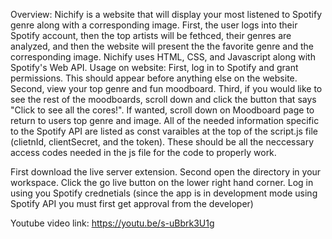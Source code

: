 Overview: Nichify is a website that will display your most listened to Spotify genre along with a corresponding image. First, the user logs into their Spotify account, then the top artists will be fethced, their genres are analyzed, and then the website will present the the favorite genre and the corresponding image. Nichify uses HTML, CSS, and Javascript along with Spotify's Web API. 
Usage on website: First, log in to Spotify and grant permissions. This should appear before anything else on the website. Second, view your top genre and fun moodboard. Third, if you would like to see the rest of the moodboards, scroll down and click the button that says "Click to see all the cores!". If wanted, scroll down on Moodboard page to return to users top genre and image. 
All of the needed information specific to the Spotify API are listed as const varaibles at the top of the script.js file (clietnId, clientSecret, and the token). These should be all the neccessary access codes needed in the js file for the code to properly work. 

First download the live server extension.
Second open the directory in your workspace.
Click the go live button on the lower right hand corner.
Log in using you Spotify crednetials (since the app is in development mode using Spotify API you must first get approval from the developer)

Youtube video link: https://youtu.be/s-uBbrk3U1g